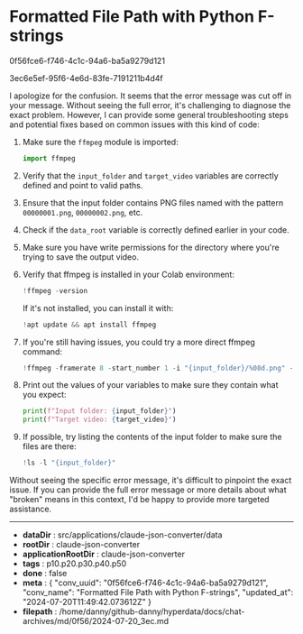 # Formatted File Path with Python F-strings

0f56fce6-f746-4c1c-94a6-ba5a9279d121

3ec6e5ef-95f6-4e6d-83fe-7191211b4d4f

 I apologize for the confusion. It seems that the error message was cut off in your message. Without seeing the full error, it's challenging to diagnose the exact problem. However, I can provide some general troubleshooting steps and potential fixes based on common issues with this kind of code:

1. Make sure the `ffmpeg` module is imported:
   ```python
   import ffmpeg
   ```

2. Verify that the `input_folder` and `target_video` variables are correctly defined and point to valid paths.

3. Ensure that the input folder contains PNG files named with the pattern `00000001.png`, `00000002.png`, etc.

4. Check if the `data_root` variable is correctly defined earlier in your code.

5. Make sure you have write permissions for the directory where you're trying to save the output video.

6. Verify that ffmpeg is installed in your Colab environment:
   ```python
   !ffmpeg -version
   ```
   If it's not installed, you can install it with:
   ```python
   !apt update && apt install ffmpeg
   ```

7. If you're still having issues, you could try a more direct ffmpeg command:
   ```python
   !ffmpeg -framerate 8 -start_number 1 -i "{input_folder}/%08d.png" -c:v huffyuv -pix_fmt rgb24 -r 8 "{target_video}" -y
   ```

8. Print out the values of your variables to make sure they contain what you expect:
   ```python
   print(f"Input folder: {input_folder}")
   print(f"Target video: {target_video}")
   ```

9. If possible, try listing the contents of the input folder to make sure the files are there:
   ```python
   !ls -l "{input_folder}"
   ```

Without seeing the specific error message, it's difficult to pinpoint the exact issue. If you can provide the full error message or more details about what "broken" means in this context, I'd be happy to provide more targeted assistance.

---

* **dataDir** : src/applications/claude-json-converter/data
* **rootDir** : claude-json-converter
* **applicationRootDir** : claude-json-converter
* **tags** : p10.p20.p30.p40.p50
* **done** : false
* **meta** : {
  "conv_uuid": "0f56fce6-f746-4c1c-94a6-ba5a9279d121",
  "conv_name": "Formatted File Path with Python F-strings",
  "updated_at": "2024-07-20T11:49:42.073612Z"
}
* **filepath** : /home/danny/github-danny/hyperdata/docs/chat-archives/md/0f56/2024-07-20_3ec.md